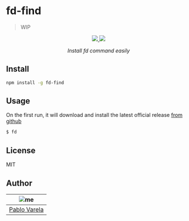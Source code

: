 # fd-find

> WIP

<p align="center">
  <a href="https://github.com/pablopunk/miny"><img src="https://img.shields.io/badge/made_with-miny-1eced8.svg" /> </a>
  <a href="https://www.npmjs.com/package/fd-install"><img src="https://img.shields.io/npm/dt/fd-install.svg" /></a>
</p>

<p align="center">
  <i>Install fd command easily</i>
</p>

## Install

```sh
npm install -g fd-find
```

## Usage

On the first run, it will download and install the latest official release [from github](https://github.com/sharkdp/fd/releases)

```bash
$ fd
```

## License

MIT

## Author

| ![me](https://gravatar.com/avatar/fa50aeff0ddd6e63273a068b04353d9d?size=100) |
| ---------------------------------------------------------------------------- |
| [Pablo Varela](https://pablo.life)                                           |
